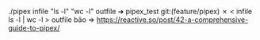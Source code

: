 ./pipex infile "ls -l" "wc -l" outfile
➜ pipex_test git:(feature/pipex) ✗ < infile ls -l | wc -l > outfile
bão => https://reactive.so/post/42-a-comprehensive-guide-to-pipex/
